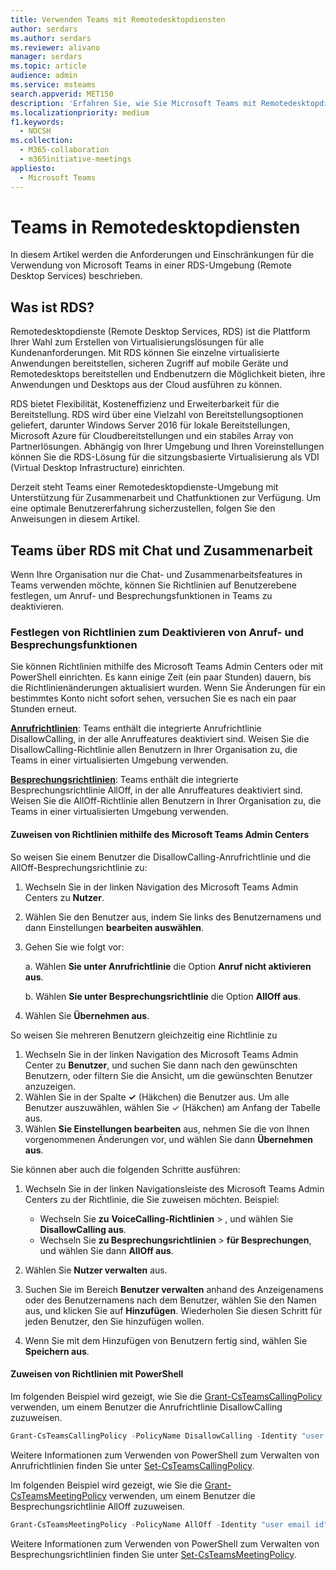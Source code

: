 ```yaml
---
title: Verwenden Teams mit Remotedesktopdiensten
author: serdars
ms.author: serdars
ms.reviewer: alivano
manager: serdars
ms.topic: article
audience: admin
ms.service: msteams
search.appverid: MET150
description: 'Erfahren Sie, wie Sie Microsoft Teams mit Remotedesktopdiensten verwenden.'
ms.localizationpriority: medium
f1.keywords:
  - NOCSH
ms.collection:
  - M365-collaboration
  - m365initiative-meetings
appliesto:
  - Microsoft Teams
---
```


# <a name="teams-in-remote-desktop-services"></a>Teams in Remotedesktopdiensten

In diesem Artikel werden die Anforderungen und Einschränkungen für die Verwendung von Microsoft Teams in einer RDS-Umgebung (Remote Desktop Services) beschrieben.

## <a name="what-is-rds"></a>Was ist RDS?

Remotedesktopdienste (Remote Desktop Services, RDS) ist die Plattform Ihrer Wahl zum Erstellen von Virtualisierungslösungen für alle Kundenanforderungen. Mit RDS können Sie einzelne virtualisierte Anwendungen bereitstellen, sicheren Zugriff auf mobile Geräte und Remotedesktops bereitstellen und Endbenutzern die Möglichkeit bieten, ihre Anwendungen und Desktops aus der Cloud ausführen zu können.

RDS bietet Flexibilität, Kosteneffizienz und Erweiterbarkeit für die Bereitstellung. RDS wird über eine Vielzahl von Bereitstellungsoptionen geliefert, darunter Windows Server 2016 für lokale Bereitstellungen, Microsoft Azure für Cloudbereitstellungen und ein stabiles Array von Partnerlösungen.
Abhängig von Ihrer Umgebung und Ihren Voreinstellungen können Sie die RDS-Lösung für die sitzungsbasierte Virtualisierung als VDI (Virtual Desktop Infrastructure) einrichten.

Derzeit steht Teams einer Remotedesktopdienste-Umgebung mit Unterstützung für Zusammenarbeit und Chatfunktionen zur Verfügung. Um eine optimale Benutzererfahrung sicherzustellen, folgen Sie den Anweisungen in diesem Artikel.

## <a name="teams-on-rds-with-chat-and-collaboration"></a>Teams über RDS mit Chat und Zusammenarbeit

Wenn Ihre Organisation nur die Chat- und Zusammenarbeitsfeatures in Teams verwenden möchte, können Sie Richtlinien auf Benutzerebene festlegen, um Anruf- und Besprechungsfunktionen in Teams zu deaktivieren.

### <a name="set-policies-to-turn-off-calling-and-meeting-functionality"></a>Festlegen von Richtlinien zum Deaktivieren von Anruf- und Besprechungsfunktionen

Sie können Richtlinien mithilfe des Microsoft Teams Admin Centers oder mit PowerShell einrichten. Es kann einige Zeit (ein paar Stunden) dauern, bis die Richtlinienänderungen aktualisiert wurden. Wenn Sie Änderungen für ein bestimmtes Konto nicht sofort sehen, versuchen Sie es nach ein paar Stunden erneut.

[**Anrufrichtlinien**](teams-calling-policy.md): Teams enthält die integrierte Anrufrichtlinie DisallowCalling, in der alle Anruffeatures deaktiviert sind. Weisen Sie die DisallowCalling-Richtlinie allen Benutzern in Ihrer Organisation zu, die Teams in einer virtualisierten Umgebung verwenden.

[**Besprechungsrichtlinien**](meeting-policies-overview.md): Teams enthält die integrierte Besprechungsrichtlinie AllOff, in der alle Anruffeatures deaktiviert sind. Weisen Sie die AllOff-Richtlinie allen Benutzern in Ihrer Organisation zu, die Teams in einer virtualisierten Umgebung verwenden.

#### <a name="assign-policies-using-the-microsoft-teams-admin-center"></a>Zuweisen von Richtlinien mithilfe des Microsoft Teams Admin Centers

So weisen Sie einem Benutzer die DisallowCalling-Anrufrichtlinie und die AllOff-Besprechungsrichtlinie zu:

1. Wechseln Sie in der linken Navigation des Microsoft Teams Admin Centers zu **Nutzer**.
2. Wählen Sie den Benutzer aus, indem Sie links des Benutzernamens und dann Einstellungen **bearbeiten auswählen**.
3. Gehen Sie wie folgt vor:

    a.  Wählen **Sie unter Anrufrichtlinie** die Option **Anruf nicht aktivieren aus**.

    b.  Wählen **Sie unter Besprechungsrichtlinie** die Option **AllOff aus**.

4. Wählen Sie **Übernehmen aus**.

So weisen Sie mehreren Benutzern gleichzeitig eine Richtlinie zu

1. Wechseln Sie in der linken Navigation des Microsoft Teams Admin Center zu **Benutzer**, und suchen Sie dann nach den gewünschten Benutzern, oder filtern Sie die Ansicht, um die gewünschten Benutzer anzuzeigen.
2. Wählen Sie in der Spalte **&#x2713;** (Häkchen) die Benutzer aus. Um alle Benutzer auszuwählen, wählen Sie &#x2713; (Häkchen) am Anfang der Tabelle aus.
3. Wählen **Sie Einstellungen bearbeiten** aus, nehmen Sie die von Ihnen vorgenommenen Änderungen vor, und wählen Sie dann **Übernehmen aus**.

Sie können aber auch die folgenden Schritte ausführen:

1. Wechseln Sie in der linken Navigationsleiste des Microsoft Teams Admin Centers zu der Richtlinie, die Sie zuweisen möchten. Beispiel:

    - Wechseln Sie **zu** **VoiceCalling-Richtlinien** > , und wählen Sie **DisallowCalling aus**.
    - Wechseln Sie **zu Besprechungsrichtlinien** >  **für Besprechungen**, und wählen Sie dann **AllOff aus**.

2. Wählen Sie **Nutzer verwalten** aus.
3. Suchen Sie im Bereich **Benutzer verwalten** anhand des Anzeigenamens oder des Benutzernamens nach dem Benutzer, wählen Sie den Namen aus, und klicken Sie auf **Hinzufügen**. Wiederholen Sie diesen Schritt für jeden Benutzer, den Sie hinzufügen wollen.
4. Wenn Sie mit dem Hinzufügen von Benutzern fertig sind, wählen Sie **Speichern aus**.

#### <a name="assign-policies-using-powershell"></a>Zuweisen von Richtlinien mit PowerShell

Im folgenden Beispiel wird gezeigt, wie Sie die [Grant-CsTeamsCallingPolicy](/powershell/module/skype/grant-csteamscallingpolicy) verwenden, um einem Benutzer die Anrufrichtlinie DisallowCalling zuzuweisen.

```PowerShell
Grant-CsTeamsCallingPolicy -PolicyName DisallowCalling -Identity "user email id"
```

Weitere Informationen zum Verwenden von PowerShell zum Verwalten von Anrufrichtlinien finden Sie unter [Set-CsTeamsCallingPolicy](/powershell/module/skype/set-csteamscallingpolicy).

Im folgenden Beispiel wird gezeigt, wie Sie die [Grant-CsTeamsMeetingPolicy](/powershell/module/skype/grant-csteamsmeetingpolicy) verwenden, um einem Benutzer die Besprechungsrichtlinie AllOff zuzuweisen.

```PowerShell
Grant-CsTeamsMeetingPolicy -PolicyName AllOff -Identity "user email id"
```

Weitere Informationen zum Verwenden von PowerShell zum Verwalten von Besprechungsrichtlinien finden Sie unter [Set-CsTeamsMeetingPolicy](/powershell/module/skype/set-csteamsmeetingpolicy).